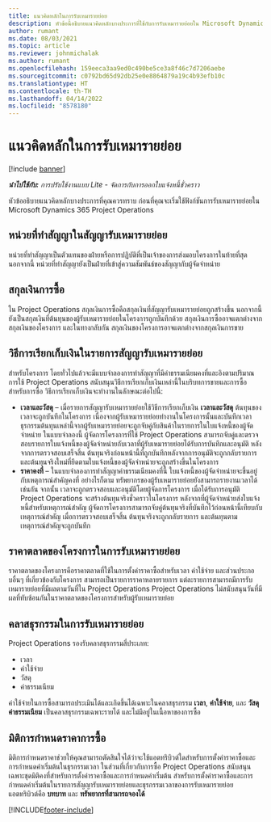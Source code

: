 ```yaml
---
title: แนวคิดหลักในการรับเหมารายย่อย
description: หัวข้อนี้อธิบายแนวคิดหลักบางประการที่ใช้กับการรับเหมารายย่อยใน Microsoft Dynamics 365 Project Operations
author: rumant
ms.date: 08/03/2021
ms.topic: article
ms.reviewer: johnmichalak
ms.author: rumant
ms.openlocfilehash: 159eeca3aa9ed0c490be5ce3a8f46c7d7206aebe
ms.sourcegitcommit: c0792bd65d92db25e0e8864879a19c4b93efb10c
ms.translationtype: HT
ms.contentlocale: th-TH
ms.lasthandoff: 04/14/2022
ms.locfileid: "8578180"
---
```

# <a name="key-concepts-in-subcontracting"></a>แนวคิดหลักในการรับเหมารายย่อย

[!include [banner](../../includes/dataverse-preview.md)]

_**นำไปใช้กับ:** การปรับใช้งานแบบ Lite - จัดการกับการออกใบแจ้งหนี้ชั่วคราว_

หัวข้ออธิบายแนวคิดหลักบางประการที่คุณควรทราบ ก่อนที่คุณจะเริ่มใช้ฟังก์ชันการรับเหมารายย่อยใน Microsoft Dynamics 365 Project Operations

## <a name="contracting-unit-on-the-subcontract"></a>หน่วยที่ทำสัญญาในสัญญารับเหมารายย่อย

หน่วยที่ทำสัญญาเป็นตัวแทนของฝ่ายหรือการปฏิบัติที่เป็นเจ้าของการส่งมอบโครงการในท้ายที่สุด นอกจากนี้ หน่วยที่ทำสัญญายังเป็นฝ่ายที่เข้าสู่ความสัมพันธ์ของสัญญากับผู้จัดจำหน่าย

## <a name="purchase-currency"></a>สกุลเงินการซื้อ

ใน Project Operations สกุลเงินการซื้อคือสกุลเงินที่สัญญารับเหมารายย่อยถูกสร้างขึ้น นอกจากนี้ ยังเป็นสกุลเงินที่ต้นทุนของผู้รับเหมารายย่อยในโครงการถูกบันทึกด้วย สกุลเงินการซื้ออาจแตกต่างจากสกุลเงินของโครงการ และในทางกลับกัน สกุลเงินของโครงการอาจแตกต่างจากสกุลเงินการขาย

## <a name="billing-methods-on-subcontract-lines"></a>วิธีการเรียกเก็บเงินในรายการสัญญารับเหมารายย่อย

สำหรับโครงการ โดยทั่วไปแล้วจะมีแบบจำลองการทำสัญญาที่มีค่าธรรมเนียมคงที่และอิงตามปริมาณการใช้ Project Operations สนับสนุนวิธีการเรียกเก็บเงินเหล่านี้ในบริบทการขายและการซื้อ สำหรับการซื้อ วิธีการเรียกเก็บเงินจะทำงานในลักษณะต่อไปนี้:

- **เวลาและวัสดุ** – เมื่อรายการสัญญารับเหมารายย่อยใช้วิธีการเรียกเก็บเงิน **เวลาและวัสดุ** ต้นทุนของเวลาจะถูกบันทึกในโครงการ เนื่องจากผู้รับเหมารายย่อยทำงานในโครงการนั้นและบันทึกเวลา ธุรกรรมต้นทุนเหล่านี้จากผู้รับเหมารายย่อยจะถูกจับคู่กับสินค้าในรายการในใบแจ้งหนี้ของผู้จัดจำหน่าย ในแบบจำลองนี้ ผู้จัดการโครงการที่ใช้ Project Operations สามารถจับคู่และตรวจสอบรายการใบแจ้งหนี้ของผู้จัดจำหน่ายกับเวลาที่ผู้รับเหมารายย่อยได้รับการบันทึกและอนุมัติ หลังจากการตรวจสอบเสร็จสิ้น ต้นทุนจริงก่อนหน้านี้ที่ถูกบันทึกหลังจากการอนุมัติจะถูกกลับรายการ และต้นทุนจริงใหม่ที่ยึดตามใบแจ้งหนี้ของผู้จัดจำหน่ายจะถูกสร้างขึ้นในโครงการ
- **ราคาคงที่** – ในแบบจำลองการทำสัญญาค่าธรรมเนียมคงที่นี้ ใบแจ้งหนี้ของผู้จัดจำหน่ายจะขึ้นอยู่กับเหตุการณ์สำคัญคงที่ อย่างไรก็ตาม ทรัพยากรของผู้รับเหมารายย่อยยังสามารถรายงานเวลาได้เช่นกัน จากนั้น เวลาจะถูกตรวจสอบและอนุมัติโดยผู้จัดการโครงการ เมื่อได้รับการอนุมัติ Project Operations จะสร้างต้นทุนจริงชั่วคราวในโครงการ หลังจากที่ผู้จัดจำหน่ายส่งใบแจ้งหนี้สำหรับเหตุการณ์สำคัญ ผู้จัดการโครงการสามารถจับคู่ต้นทุนจริงที่บันทึกไว้ก่อนหน้านี้เทียบกับเหตุการณ์สำคัญ เมื่อการตรวจสอบเสร็จสิ้น ต้นทุนจริงจะถูกกลับรายการ และต้นทุนตามเหตุการณ์สำคัญจะถูกบันทึก

## <a name="project-price-lists-on-subcontracts"></a>ราคาตลาดของโครงการในการรับเหมารายย่อย

ราคาตลาดของโครงการคือราคาตลาดที่ใช้ในการตั้งค่าราคาซื้อสำหรับเวลา ค่าใช้จ่าย และส่วนประกอบอื่นๆ ที่เกี่ยวข้องกับโครงการ สามารถเป็นรายการราคาหลายรายการ แต่ละรายการสามารถมีการรับเหมารายย่อยที่มีผลตามวันที่ใน Project Operations Project Operations ไม่สนับสนุนวันที่มีผลที่ทับซ้อนกันในราคาตลาดของโครงการสำหรับผู้รับเหมารายย่อย

## <a name="transaction-classes-on-subcontracts"></a>คลาสธุรกรรมในการรับเหมารายย่อย

Project Operations รองรับคลาสธุรกรรมสี่ประเภท:

- เวลา
- ค่าใช้จ่าย
- วัสดุ
- ค่าธรรมเนียม

ค่าใช้จ่ายในการซื้อสามารถประเมินได้และเกิดขึ้นได้เฉพาะในคลาสธุรกรรม **เวลา**, **ค่าใช้จ่าย**, และ **วัสดุ** **ค่าธรรมเนียม** เป็นคลาสธุรกรรมเฉพาะรายได้ และไม่มีอยู่ในเนื้อหาของการซื้อ

## <a name="purchase-pricing-dimensions"></a>มิติการกำหนดราคาการซื้อ

มิติการกำหนดราคาช่วยให้คุณสามารถตัดสินใจได้ว่าจะใช้แอตทริบิวต์ใดสำหรับการตั้งค่าราคาซื้อและการกำหนดค่าเริ่มต้นในธุรกรรมเวลา ในส่วนที่เกี่ยวกับการซื้อ Project Operations สนับสนุนเฉพาะชุดมิติคงที่สำหรับการตั้งค่าราคาซื้อและการกำหนดค่าเริ่มต้น สำหรับการตั้งค่าราคาซื้อและการกำหนดค่าเริ่มต้นในรายการสัญญารับเหมารายย่อยและธุรกรรมเวลาของการรับเหมารายย่อย แอตทริบิวต์คือ **บทบาท** และ **ทรัพยากรที่สามารถจองได้**

[!INCLUDE[footer-include](../../includes/footer-banner.md)]
